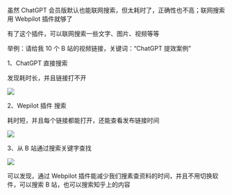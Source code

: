 虽然 ChatGPT 会员版默认也能联网搜索，但太耗时了，正确性也不高；联网搜索用 Webpilot 插件就够了

有了这个插件，可以联网搜索一些文字、图片、视频等等

举例：请给我 10 个 B 站的视频链接，关键词：“ChatGPT 提效案例”

1、ChatGPT 直接搜索

发现耗时长，并且链接打不开

![](https://raw.githubusercontent.com/muchuang1024/imgcdn/master/image-20231205232839916.png)

2、Wepilot 插件 搜索

耗时短，并且每个链接都能打开，还能查看发布链接时间

![](https://raw.githubusercontent.com/muchuang1024/imgcdn/master/image-20231205231402248.png)

3、从 B 站通过搜索关键字查找

![](https://raw.githubusercontent.com/muchuang1024/imgcdn/master/image-20231205231506027.png)

可以发现，通过 Webpilot 插件能减少我们搜素查资料的时间，并且不用切换软件，可以搜索 B 站，也可以搜索知乎上的内容
